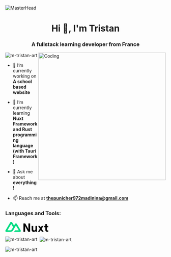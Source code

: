 ![MasterHead](https://media.discordapp.net/attachments/1032637160253296651/1148875555886870558/banner.png?width=1342&height=671)
<h1 align="center">Hi 👋, I'm Tristan</h1>
<h3 align="center">A fullstack learning developer from France</h3>
<img align="right" alt="Coding" width="400" src="https://cdn.dribbble.com/users/1708816/screenshots/15637256/media/f9826f0af8a49462f048262a8502035b.gif">

<p align="left"> <img src="https://komarev.com/ghpvc/?username=m-tristan-art&label=Profile%20views&color=0e75b6&style=flat" alt="m-tristan-art" /> </p>

- 🔭 I’m currently working on **A school based website**

- 🌱 I’m currently learning **Nuxt Framework and Rust programming language (with Tauri Framework)**

- 💬 Ask me about **everything !**

- 📫 Reach me at **thepunicher972madinina@gmail.com**

<h3 align="left">Languages and Tools:</h3>
<p align="left">
  <svg xmlns="http://www.w3.org/2000/svg" width="135.41" height="32" viewBox="0 0 512 121"><path fill="#00DC82" d="M103.405 120.261h68.52c2.177 0 4.314-.555 6.2-1.61a12.213 12.213 0 0 0 4.536-4.403a11.754 11.754 0 0 0 1.66-6.013c0-2.111-.575-4.185-1.665-6.013l-46.016-77.31a12.215 12.215 0 0 0-4.536-4.402a12.69 12.69 0 0 0-6.198-1.61a12.69 12.69 0 0 0-6.198 1.61a12.214 12.214 0 0 0-4.537 4.402l-11.766 19.78l-23.004-38.68a12.22 12.22 0 0 0-4.539-4.401A12.7 12.7 0 0 0 69.663 0a12.7 12.7 0 0 0-6.199 1.61a12.22 12.22 0 0 0-4.538 4.402l-57.262 96.21A11.737 11.737 0 0 0 0 108.235c0 2.11.571 4.185 1.659 6.013a12.214 12.214 0 0 0 4.537 4.402a12.692 12.692 0 0 0 6.2 1.611h43.01c17.042 0 29.61-7.26 38.257-21.426l20.994-35.268l11.245-18.874l33.75 56.694h-44.995l-11.252 18.874Zm-48.7-18.893l-30.016-.007l44.994-75.588l22.45 37.794l-15.031 25.261c-5.743 9.191-12.267 12.54-22.397 12.54Z"/><path d="M215.04 119.13h20.119V74.115c0-12.881-1.342-25.762-1.342-25.762l1.186 2.641c1.871 4.088 5.77 12.297 10.349 20.149l27.494 47.985h21.594V20.044h-20.252l.002 45.862c.056 12.598 1.339 25.055 1.339 25.055l-1.014-2.296c-1.79-3.986-5.764-12.539-10.386-20.636l-27.63-47.985H215.04v99.085Zm143.205-71.342v39.068c0 9.059-5.767 15.853-13.949 15.853c-7.644 0-13.01-6.228-13.01-14.863V47.788h-18.642v44.446c0 16.279 9.925 28.028 25.08 28.028c9.255 0 16.765-4.247 20.52-11.041v9.908h18.778V47.788h-18.777Zm73.38 34.255l22.669-34.255H433.77l-12.337 18.826l-12.342-18.826h-20.386l22.669 34.114l-24.411 37.227h19.986l14.616-21.94l14.484 21.94h19.852l-24.277-37.086Zm43.627-34.255h-13.011v16.42h13.011v29.017c0 16.562 10.059 25.904 25.618 25.904H512v-16.561h-8.582c-6.035 0-9.525-3.256-9.525-10.192V64.207H512v-16.42h-18.107v-21.09h-18.64v21.09Z"/></svg>
</p>

<p><img align="left" src="https://github-readme-stats.vercel.app/api/top-langs?username=m-tristan-art&show_icons=true&locale=en&layout=compact" alt="m-tristan-art" /></p>

<p>&nbsp;<img align="center" src="https://github-readme-stats.vercel.app/api?username=m-tristan-art&show_icons=true&locale=en" alt="m-tristan-art" /></p>

<p><img align="center" src="https://github-readme-streak-stats.herokuapp.com/?user=m-tristan-art&" alt="m-tristan-art" /></p>
